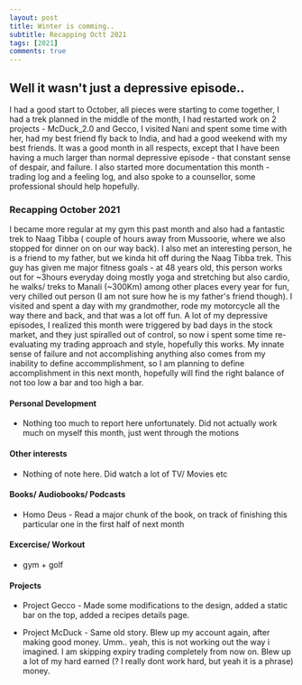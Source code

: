 ```yaml
---
layout: post
title: Winter is comming.. 
subtitle: Recapping Octt 2021
tags: [2021]
comments: true
---
```

## Well it wasn't just a depressive episode.. 

I had a good start to October, all pieces were starting to come together, I had a trek planned in the middle of the month, I had restarted work on 2 projects - McDuck_2.0 and Gecco, I visited Nani and spent some time with her, had my best friend fly back to India, and had a good weekend with my best friends. It was a good month in all respects, except that I have been having a much larger than normal depressive episode - that constant sense of despair, and failure. I also started more documentation this month - trading log and a feeling log, and also spoke to a counsellor, some professional should help hopefully.


### Recapping October 2021

I became more regular at my gym this past month and also had a fantastic trek to Naag Tibba ( couple of hours away from Mussoorie, where we also stopped for dinner on on our way back). I also met an interesting person, he is a friend to my father, but we kinda hit off during the Naag Tibba trek. This guy has given me major fitness goals - at 48 years old, this person works out for ~3hours everyday doing mostly yoga and stretching but also cardio, he walks/ treks to Manali (~300Km) among other places every year for fun, very chilled out person (I am not sure how he is my father's friend though). I visited and spent a day with my grandmother, rode my motorcycle all the way there and back, and that was a lot off fun. A lot of my depressive episodes, I realized this month were triggered by bad days in the stock market, and they just spiralled out of control, so now i spent some time re-evaluating my trading approach and style, hopefully this works. My innate sense of failure and not accomplishing anything also comes from my inability to define accommplishment, so I am planning to define accomplishment in this next month, hopefully will find the right balance of not too low a bar and too high a bar.

#### Personal Development

* Nothing too much to report here unfortunately. Did not actually work much on myself this month, just went through the motions

#### Other interests
* Nothing of note here. Did watch a lot of TV/ Movies etc


#### Books/ Audiobooks/ Podcasts
* Homo Deus - Read a major chunk of the book, on track of finishing this particular one in the first half of next month

#### Excercise/ Workout

* gym + golf

#### Projects

* Project Gecco - Made some modifications to the design, added a static bar on the top, added a recipes details page.

* Project McDuck - Same old story. Blew up my account again, after making good money. Umm.. yeah, this is not working out the way i imagined. I am skipping expiry trading completely from now on. Blew up a lot of my hard earned (? I really dont work hard, but yeah it is a phrase) money.


